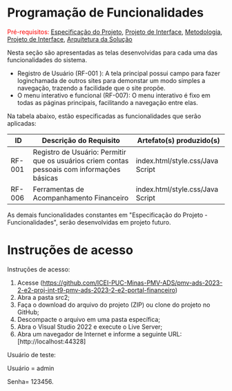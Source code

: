 # Programação de Funcionalidades

<span style="color:red">Pré-requisitos: <a href="2-Especificação do Projeto.md"> Especificação do Projeto</a></span>, <a href="3-Projeto de Interface.md"> Projeto de Interface</a>, <a href="4-Metodologia.md"> Metodologia</a>, <a href="3-Projeto de Interface.md"> Projeto de Interface</a>, <a href="5-Arquitetura da Solução.md"> Arquitetura da Solução</a>

Nesta seção são apresentadas as telas desenvolvidas para cada uma das funcionalidades do sistema. 
- Registro de Usuário (RF-001 ): A tela principal possui campo para fazer loginchamada de outros sites para demonstar um modo simples a navegação, trazendo a facilidade que o site propõe.
-  O menu interativo e funcional (RF-007): O menu interativo é fixo em todas as páginas principais, facilitando a navegação entre elas.

Na tabela abaixo, estão especificadas as funcionalidades que serão aplicadas: 

|ID    | Descrição do Requisito  | Artefato(s) produzido(s) |
|------|-----------------------------------------|----|
|RF-001| Registro de Usuário: Permitir que os usuários criem contas pessoais com informações básicas | index.html/style.css/Java Script| 
|RF-006| Ferramentas de Acompanhamento Financeiro |  index.html/style.css/Java Script |

As demais funcionalidades constantes em "Especificação do Projeto - Funcionalidades", serão desenvolvidas em projeto futuro.

# Instruções de acesso

Instruções de acesso:
1. Acesse (https://github.com/ICEI-PUC-Minas-PMV-ADS/pmv-ads-2023-2-e2-proj-int-t9-pmv-ads-2023-2-e2-portal-financeiro)
2. Abra a pasta src2;
3. Faça o download do arquivo do projeto (ZIP) ou clone do projeto no GitHub; 
4. Descompacte o arquivo em uma pasta específica; 
5. Abra o Visual Studio 2022 e execute o Live Server; 
6. Abra um navegador de Internet e informe a seguinte URL: [http://localhost:44328]
  
Usuário de teste: 

Usuário = admin

Senha= 123456.

